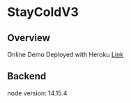 # StayColdV3

## Overview

Online Demo Deployed with Heroku [Link](https://staycold.herokuapp.com/)

## Backend

node version: 14.15.4

